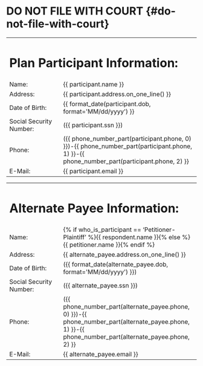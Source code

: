 # **DO NOT FILE WITH COURT** {#do-not-file-with-court}

<table>
<colgroup>
<col style="width: 28%" />
<col style="width: 71%" />
</colgroup>
<tbody>
<tr class="odd">
<td colspan="2"><h1 id="plan-participant-information">Plan Participant
Information:</h1></td>
</tr>
<tr class="even">
<td>Name:</td>
<td>{{ participant.name }}</td>
</tr>
<tr class="odd">
<td>Address:</td>
<td>{{ participant.address.on_one_line() }}</td>
</tr>
<tr class="even">
<td>Date of Birth:</td>
<td>{{ format_date(participant.dob, format='MM/dd/yyyy') }}</td>
</tr>
<tr class="odd">
<td>Social Security Number:</td>
<td>({{ participant.ssn }})</td>
</tr>
<tr class="even">
<td>Phone:</td>
<td>({{ phone_number_part(participant.phone, 0) }})-{{
phone_number_part(participant.phone, 1) }}-{{
phone_number_part(participant.phone, 2) }}</td>
</tr>
<tr class="odd">
<td>E-Mail:</td>
<td>{{ participant.email }}</td>
</tr>
</tbody>
</table>

<table>
<colgroup>
<col style="width: 28%" />
<col style="width: 71%" />
</colgroup>
<tbody>
<tr class="odd">
<td colspan="2"><h1 id="alternate-payee-information">Alternate Payee
Information:</h1></td>
</tr>
<tr class="even">
<td>Name:</td>
<td>{% if who_is_participant == ‘Petitioner-Plaintiff’ %}{{
respondent.name }}{% else %}{{ petitioner.name }}{% endif %}</td>
</tr>
<tr class="odd">
<td>Address:</td>
<td>{{ alternate_payee.address.on_one_line() }}</td>
</tr>
<tr class="even">
<td>Date of Birth:</td>
<td>({{ format_date(alternate_payee.dob, format='MM/dd/yyyy') }})</td>
</tr>
<tr class="odd">
<td>Social Security Number:</td>
<td>({{ alternate_payee.ssn }})</td>
</tr>
<tr class="even">
<td>Phone:</td>
<td>({{ phone_number_part(alternate_payee.phone, 0) }})-{{
phone_number_part(alternate_payee.phone, 1) }}-{{
phone_number_part(alternate_payee.phone, 2) }}</td>
</tr>
<tr class="odd">
<td>E-Mail:</td>
<td>{{ alternate_payee.email }}</td>
</tr>
</tbody>
</table>
